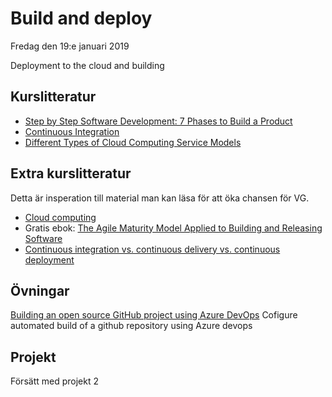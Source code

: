 # Build and deploy 

Fredag den 19:e januari 2019

Deployment to the cloud and building

## Kurslitteratur

* [Step by Step Software Development: 7 Phases to Build a Product](https://diceus.com/step-step-software-development-7-phases-build-product/)
* [Continuous Integration](https://martinfowler.com/articles/continuousIntegration.html)
* [Different Types of Cloud Computing Service Models](https://www.bluepiit.com/blog/different-types-of-cloud-computing-service-models/)


## Extra kurslitteratur

Detta är insperation till material man kan läsa för att öka chansen för VG.

* [Cloud computing](https://www.explainthatstuff.com/cloud-computing-introduction.html)
* Gratis ebok: [The Agile Maturity Model Applied to Building and Releasing Software](https://info.thoughtworks.com/agile-maturity-model-applied-building-and-releasing-software.html)
* [Continuous integration vs. continuous delivery vs. continuous deployment](https://www.atlassian.com/continuous-delivery/principles/continuous-integration-vs-delivery-vs-deployment)


## Övningar

[Building an open source GitHub project using Azure DevOps](https://andrewlock.net/building-an-open-source-github-project-using-azure-devops/)
Cofigure automated build of a github repository using Azure devops

## Projekt

Försätt med projekt 2